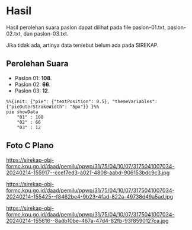 # Hasil

Hasil perolehan suara paslon dapat dilihat pada file paslon-01.txt, paslon-02.txt, dan paslon-03.txt.

Jika tidak ada, artinya data tersebut belum ada pada SIREKAP.

## Perolehan Suara

 * Paslon 01: **108**.
 * Paslon 02: **66**.
 * Paslon 03: **12**.

```mermaid
%%{init: {"pie": {"textPosition": 0.5}, "themeVariables": {"pieOuterStrokeWidth": "5px"}} }%%
pie showData
    "01" : 108
    "02" : 66
    "03" : 12
```
## Foto C Plano

https://sirekap-obj-formc.kpu.go.id/daad/pemilu/ppwp/31/75/04/10/07/3175041007034-20240214-155917--ccef7ed3-a021-4808-aabd-906153bdc9c3.jpg

https://sirekap-obj-formc.kpu.go.id/daad/pemilu/ppwp/31/75/04/10/07/3175041007034-20240214-155425--f8462be4-9b23-4fad-822a-49738d49a5ad.jpg

https://sirekap-obj-formc.kpu.go.id/daad/pemilu/ppwp/31/75/04/10/07/3175041007034-20240214-155616--8adb10be-467a-47d4-82fb-93f8590127ca.jpg
